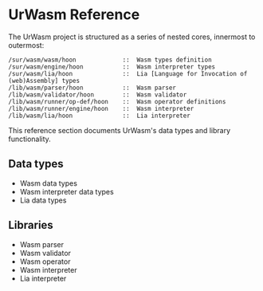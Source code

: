 # UrWasm Reference

The UrWasm project is structured as a series of nested cores, innermost to outermost:

```
/sur/wasm/wasm/hoon             ::  Wasm types definition
/sur/wasm/engine/hoon           ::  Wasm interpreter types
/sur/wasm/lia/hoon              ::  Lia [Language for Invocation of (web)Assembly] types
/lib/wasm/parser/hoon           ::  Wasm parser
/lib/wasm/validator/hoon        ::  Wasm validator
/lib/wasm/runner/op-def/hoon    ::  Wasm operator definitions
/lib/wasm/runner/engine/hoon    ::  Wasm interpreter
/lib/wasm/lia/hoon              ::  Lia interpreter
```

This reference section documents UrWasm's data types and library functionality.

## Data types
- Wasm data types
- Wasm interpreter data types
- Lia data types

## Libraries
- Wasm parser
- Wasm validator
- Wasm operator
- Wasm interpreter
- Lia interpreter
